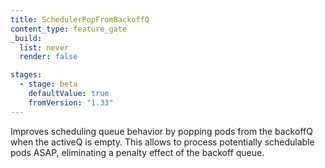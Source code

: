 ```yaml
---
title: SchedulerPopFromBackoffQ
content_type: feature_gate
_build:
  list: never
  render: false

stages:
  - stage: beta
    defaultValue: true
    fromVersion: "1.33"
---
```


Improves scheduling queue behavior by popping pods from the backoffQ when the activeQ is empty.
This allows to process potentially schedulable pods ASAP, eliminating a penalty effect of the backoff queue.
